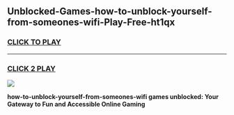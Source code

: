 
## Unblocked-Games-how-to-unblock-yourself-from-someones-wifi-Play-Free-ht1qx
<h3>
<a href="https://premium76.site?title=how-to-unblock-yourself-from-someones-wifi&ref=18A1">CLICK TO PLAY</a></h3>
<hr>

<h3>
<a href="https://premium76.site?title=how-to-unblock-yourself-from-someones-wifi&ref=18A1">CLICK 2 PLAY</a>
  
</h3>

<a href="https://premium76.site?title=how-to-unblock-yourself-from-someones-wifi&ref=18A1"><img src="https://clearcache.store/games.png"></a>


**how-to-unblock-yourself-from-someones-wifi games unblocked: Your Gateway to Fun and Accessible Online Gaming**
